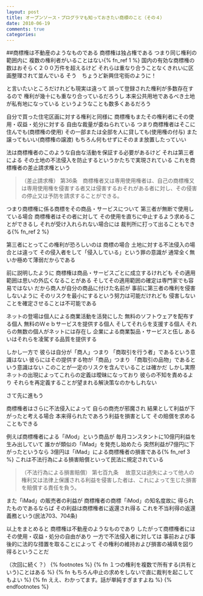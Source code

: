 ```yaml
---
layout: post
title: オープンソース・プログラマも知っておきたい商標のこと（その４）
date: 2010-06-19
comments: true
categories:
---
```




##商標権は不動産のようなものである
商標権は独占権である
つまり同じ権利の範囲内に
複数の権利者がいることはない{% fn_ref 1 %}
国内の有効な商標権の数はおそらく２００万件を超えるけど
それらは重なり合うことなくきれいに区画整理されて並んでいる
そう　ちょうど新興住宅街のように！

と言いたいところだけれども現実は違って
誤って登録された権利が多数存在するので
権利が幾十にも重なり合っているだろうし
本来公共用地であるべき土地が私有地になっている
というようなことも数多くあるだろう

自分で買った住宅区画に対する権利と同様に
商標権もまたその権利者にその使用・収益・処分に対する
自由な裁量が委ねられている
つまり商標権者はそこに住んでも(商標権の使用)
その一部または全部を人に貸しても(使用権の付与)
また譲ってもいい(商標権の譲渡)
もちろん何もせずにそのまま放置したっていい

法は商標権者のこのような自由な活動を保証する必要があるけど
それは第三者による
その土地の不法侵入を防止するというかたちで実現されている
これを商標権者の差止請求権という
> 
> （差止請求権）
> 第36条　商標権者又は専用使用権者は、自己の商標権又は専用使用権を侵害する者又は侵害するおそれがある者に対し、その侵害の停止又は予防を請求することができる。


つまり商標権に係る商標をその商品・サービスについて
第三者が無断で使用している場合
商標権者はその者に対して
その使用を直ちに中止するよう求めることができるし
それが受け入れられない場合には
裁判所に打って出ることもできる{% fn_ref 2 %}

第三者にとってこの権利が恐ろしいのは
商標の場合
土地に対する不法侵入の場合とは違って
その侵入者をして「侵入している」という罪の意識が
通常全く無いか極めて薄弱だからである

前に説明したように
商標権は商品・サービスごとに成立するけれども
その適用範囲は思いの外広くなることがある
そしてその適用範囲の確定は専門家でも容易ではない
だから商人が自分の商品に付けた名前が
事前に第三者の権利を侵害しないように
そのリスクを最小にするという努力は可能だけれども
侵害しないことを確定させることは不可能である

ネットの登場は個人による商業活動を活発にした
無料のソフトウェアを配布する個人
無料のＷｅｂサービスを提供する個人
そしてそれらを支援する個人
それらの無数の個人がネットには存在し
企業による商業製品・サービスと伍し
あるいはそれらを凌駕する品質を提供する

しかし一方で
彼らは自分が「商人」つまり
「商取引を行う者」であるという意識はない
彼らにはその提供する物が「商品」つまり
「商取引の品物」であるという意識はない
このことが一定のリスクを含んでいることは確かだ
しかし実際ネットの出現によってこれらの定義は曖昧になっており
彼らの不知を責めるより
それらを再定義することが望まれる解決策なのかもしれない

さて先に進もう

商標権者はさらに不法侵入によって
自らの商売が邪魔され
結果として利益が下がったと考える場合
本来得られたであろう利益を損害として
その賠償を求めることもできる

例えば商標権者による「iMod」という商品が
毎月コンスタントに10億円利益を生み出していて
誰かが類似の「iMad」を発売し始めたら
突然利益が7億円に下がったというなら
3億円は「iMad」による商標権者の損害である{% fn_ref 3 %}
これは不法行為による損害賠償といって民法に規定されている
> 
> （不法行為による損害賠償）
> 第七百九条 　故意又は過失によって他人の権利又は法律上保護される利益を侵害した者は、これによって生じた損害を賠償する責任を負う。 


また「iMad」の販売者の利益が
商標権者の商標「iMod」の知名度故に
得られたものであるならば
その利益は商標権者に返還され得る
これを不当利得の返還義務という(民法703、704条)

以上をまとめると
商標権は不動産のようなものであり
したがって商標権者にはその使用・収益・処分の自由があり
一方で不法侵入者に対しては
事前および事後的に法的な措置を取ることによって
その権利の維持および損害の補填を図り得るということだ

（次回に続く？）
{% footnotes %}
   {% fn １つの権利を複数で所有する(共有という)ことはある %}
   {% fn もちろん中止の求めをしないで直に裁判を起こしてもよい %}
   {% fn ええ、わかってます。話が単純すぎますよね %}
{% endfootnotes %}
